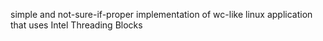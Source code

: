 simple and not-sure-if-proper implementation of wc-like linux application that uses Intel Threading Blocks
